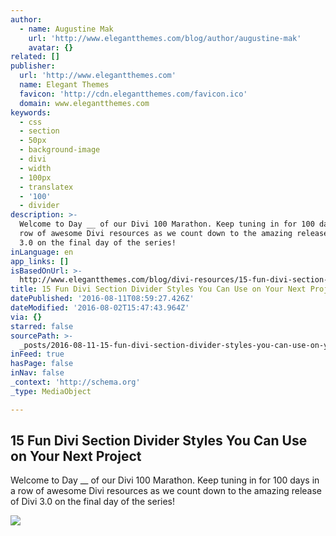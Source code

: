 ```yaml
---
author:
  - name: Augustine Mak
    url: 'http://www.elegantthemes.com/blog/author/augustine-mak'
    avatar: {}
related: []
publisher:
  url: 'http://www.elegantthemes.com'
  name: Elegant Themes
  favicon: 'http://cdn.elegantthemes.com/favicon.ico'
  domain: www.elegantthemes.com
keywords:
  - css
  - section
  - 50px
  - background-image
  - divi
  - width
  - 100px
  - translatex
  - '100'
  - divider
description: >-
  Welcome to Day __ of our Divi 100 Marathon. Keep tuning in for 100 days in a
  row of awesome Divi resources as we count down to the amazing release of Divi
  3.0 on the final day of the series!
inLanguage: en
app_links: []
isBasedOnUrl: >-
  http://www.elegantthemes.com/blog/divi-resources/15-fun-divi-section-divider-styles-you-can-use-on-your-next-project?utm_source=Elegant+Themes&utm_campaign=107109903d-Divi_100_Daily&utm_medium=email&utm_term=0_c886a2fc0a-107109903d-49844245
title: 15 Fun Divi Section Divider Styles You Can Use on Your Next Project
datePublished: '2016-08-11T08:59:27.426Z'
dateModified: '2016-08-02T15:47:43.964Z'
via: {}
starred: false
sourcePath: >-
  _posts/2016-08-11-15-fun-divi-section-divider-styles-you-can-use-on-your-next.md
inFeed: true
hasPage: false
inNav: false
_context: 'http://schema.org'
_type: MediaObject

---
```

<article style=""><h1>15 Fun Divi Section Divider Styles You Can Use on Your Next Project</h1><p>Welcome to Day __ of our Divi 100 Marathon. Keep tuning in for 100 days in a row of awesome Divi resources as we count down to the amazing release of Divi 3.0 on the final day of the series!</p><img src="http://cdn.elegantthemes.com/blog/wp-content/uploads/2016/08/Tips-Tricks.jpg" /></article>